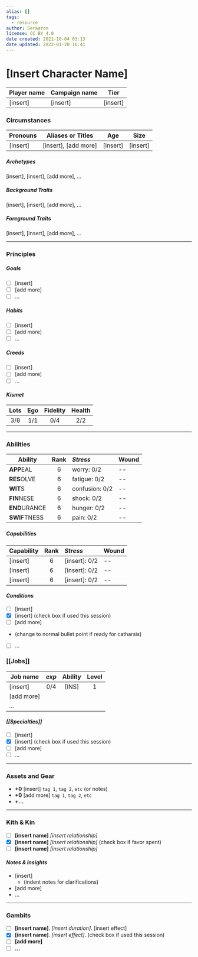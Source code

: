 ```yaml
---
alias: []
tags:
  - resource
author: Seraaron
license: CC BY 4.0
date created: 2021-10-04 03:13
date updated: 2022-01-20 16:41
---
```


# [Insert Character Name]

| Player name | Campaign name | Tier     |
| ----------- | ------------- | -------- |
| [insert]    | [insert]      | [insert] |

### Circumstances

| Pronouns | Aliases or Titles    | Age      | Size     |
| -------- | -------------------- | -------- | -------- |
| [insert] | [insert], [add more] | [insert] | [insert] |

##### Archetypes

[insert], [insert], [add more], ...

##### Background Traits

[insert], [insert], [add more], ...

##### Foreground Traits

[insert], [insert], [add more], ...

---

### Principles

##### Goals

- [ ] [insert]
- [ ] [add more]
- [ ] ...

##### Habits

- [ ] [insert]
- [ ] [add more]
- [ ] ...

##### Creeds

- [ ] [insert]
- [ ] [add more]
- [ ] ...

#### _Kismet_

| Lots | Ego | Fidelity | Health |
| :--: | :-: | :------: | :----: |
|  3/8 | 1/1 |    0/4   |   2/2  |

---

### Abilities

| Ability       | Rank | _Stress_       | Wound |
| ------------- | :--: | :------------- | ----- |
| **APP**EAL    |   6  | worry: 0/2     | --    |
| **RES**OLVE   |   6  | fatigue: 0/2   | --    |
| **WIT**S      |   6  | confusion: 0/2 | --    |
| **FIN**NESE   |   6  | shock: 0/2     | --    |
| **END**URANCE |   6  | hunger: 0/2    | --    |
| **SWI**FTNESS |   6  | pain: 0/2      | --    |

##### Capabilities

| Capability | Rank | _Stress_      | Wound |
| ---------- |:----:|:------------- | --- |
| [insert]   |  6   | [insert]: 0/2 | --    |
| [insert]   |  6   | [insert]: 0/2 | --    |
| [insert]   |  6   | [insert]: 0/2 | --    |

#### _Conditions_

- [ ] [insert]
- [x] [insert] (check box if used this session)
- [ ] [add more]
- (change to normal bullet point if ready for catharsis)
- [ ] ...

### [[Jobs]]

| Job name   | _exp_ | Ability | Level |
| ---------- | :---: | :-----: | :---: |
| [insert]   |  0/4  |  [INS]  |   1   |
| [add more] |       |         |       |
| ...        |       |         |       |

#### _[[Specialties]]_

- [ ] [insert]
- [x] [insert] (check box if used this session)
- [ ] [add more]
- [ ] ...

---

### Assets and Gear

- **+0** [insert] `tag 1`, `tag 2`, `etc` (or notes)
- **+0** [add more] `tag 1`, `tag 2`, `etc`
- **+...**

---

### Kith & Kin

- [ ] **[insert name]** _[insert relationship]_
- [x] **[insert name]** _[insert relationship]_ (check box if favor spent)
- [ ] **[insert name]** _[insert relationship]_

#### _Notes & Insights_

- [insert]
	- (indent notes for clarifications)
- [add more]
- ...

---

### Gambits

- [ ] **[insert name]**. _[insert duration]_. [insert effect]
- [x] **[insert name]**. _[insert effect]_. (check box if used this session)
- [ ] **[add more]**
- [ ] **...**
